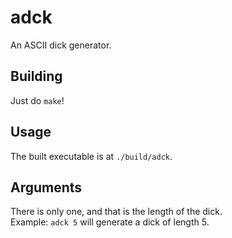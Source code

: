 # adck

An ASCII dick generator.

## Building
Just do `make`!

## Usage
The built executable is at `./build/adck`.

## Arguments
There is only one, and that is the length of the dick.  
Example: `adck 5` will generate a dick of length 5.